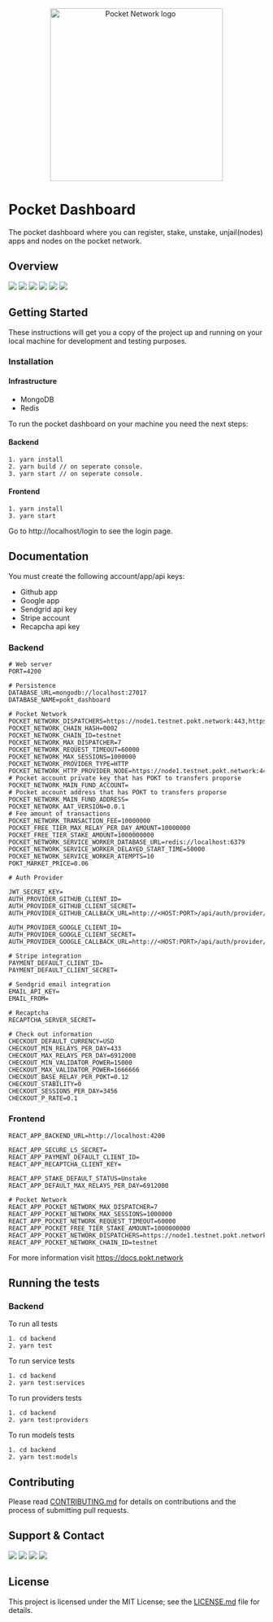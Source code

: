 <div align="center">
  <a href="https://www.pokt.network">
    <img src="https://user-images.githubusercontent.com/16605170/74199287-94f17680-4c18-11ea-9de2-b094fab91431.png" alt="Pocket Network logo" width="340"/>
  </a>
</div>

# Pocket Dashboard

The pocket dashboard where you can register, stake, unstake, unjail(nodes) apps and nodes on the pocket network.

## Overview
<div>
    <a href="https://github.com/pokt-network/pocket-dashboard/pulse"><img src="https://img.shields.io/github/contributors/pokt-network/pocket-dashboard.svg"/></a>
    <a href="https://opensource.org/licenses/MIT"><img src="https://img.shields.io/badge/License-MIT-blue.svg"/></a>
    <a href="https://github.com/pokt-network/pocket-dashboard/pulse"><img src="https://img.shields.io/github/last-commit/pokt-network/pocket-dashboard.svg"/></a>
    <a href="https://github.com/pokt-network/pocket-dashboard/pulls"><img src="https://img.shields.io/github/issues-pr/pokt-network/pocket-dashboard.svg"/></a>
    <a href="https://github.com/pokt-network/pocket-dashboard/releases"><img src="https://img.shields.io/badge/platform-linux%20%7C%20windows%20%7C%20macos-pink.svg"/></a>
    <a href="https://github.com/pokt-network/pocket-dashboard/issues"><img src="https://img.shields.io/github/issues-closed/pokt-network/pocket-dashboard.svg"/></a>
</div>

## Getting Started

These instructions will get you a copy of the project up and running on your local machine for development and testing purposes.

### Installation

#### Infrastructure

- MongoDB
- Redis

To run the pocket dashboard on your machine you need the next steps:

#### Backend
```
1. yarn install
2. yarn build // on seperate console.
3. yarn start // on seperate console.
```

#### Frontend
```
1. yarn install
3. yarn start
```

Go to http://localhost/login to see the login page.

## Documentation

You must create the following account/app/api keys:

- Github app
- Google app
- Sendgrid api key
- Stripe account
- Recapcha api key

### Backend

```
# Web server
PORT=4200

# Persistence
DATABASE_URL=mongodb://localhost:27017
DATABASE_NAME=pokt_dashboard

# Pocket Network
POCKET_NETWORK_DISPATCHERS=https://node1.testnet.pokt.network:443,https://node2.testnet.pokt.network:443,https://node3.testnet.pokt.network:443,https://node4.testnet.pokt.network:443,https://node5.testnet.pokt.network:443,https://node6.testnet.pokt.network:443,https://node7.testnet.pokt.network:443
POCKET_NETWORK_CHAIN_HASH=0002
POCKET_NETWORK_CHAIN_ID=testnet
POCKET_NETWORK_MAX_DISPATCHER=7
POCKET_NETWORK_REQUEST_TIMEOUT=60000
POCKET_NETWORK_MAX_SESSIONS=1000000
POCKET_NETWORK_PROVIDER_TYPE=HTTP
POCKET_NETWORK_HTTP_PROVIDER_NODE=https://node1.testnet.pokt.network:443
# Pocket account private key that has POKT to transfers proporse
POCKET_NETWORK_MAIN_FUND_ACCOUNT=
# Pocket account address that has POKT to transfers proporse
POCKET_NETWORK_MAIN_FUND_ADDRESS=
POCKET_NETWORK_AAT_VERSION=0.0.1
# Fee amount of transactions
POCKET_NETWORK_TRANSACTION_FEE=10000000
POCKET_FREE_TIER_MAX_RELAY_PER_DAY_AMOUNT=10000000
POCKET_FREE_TIER_STAKE_AMOUNT=1000000000
POCKET_NETWORK_SERVICE_WORKER_DATABASE_URL=redis://localhost:6379
POCKET_NETWORK_SERVICE_WORKER_DELAYED_START_TIME=50000
POCKET_NETWORK_SERVICE_WORKER_ATEMPTS=10
POKT_MARKET_PRICE=0.06

# Auth Provider

JWT_SECRET_KEY=
AUTH_PROVIDER_GITHUB_CLIENT_ID=
AUTH_PROVIDER_GITHUB_CLIENT_SECRET=
AUTH_PROVIDER_GITHUB_CALLBACK_URL=http://<HOST:PORT>/api/auth/provider/github

AUTH_PROVIDER_GOOGLE_CLIENT_ID=
AUTH_PROVIDER_GOOGLE_CLIENT_SECRET=
AUTH_PROVIDER_GOOGLE_CALLBACK_URL=http://<HOST:PORT>/api/auth/provider/google

# Stripe integration
PAYMENT_DEFAULT_CLIENT_ID=
PAYMENT_DEFAULT_CLIENT_SECRET=

# Sendgrid email integration
EMAIL_API_KEY=
EMAIL_FROM=

# Recaptcha
RECAPTCHA_SERVER_SECRET=

# Check out information
CHECKOUT_DEFAULT_CURRENCY=USD
CHECKOUT_MIN_RELAYS_PER_DAY=433
CHECKOUT_MAX_RELAYS_PER_DAY=6912000
CHECKOUT_MIN_VALIDATOR_POWER=15000
CHECKOUT_MAX_VALIDATOR_POWER=1666666
CHECKOUT_BASE_RELAY_PER_POKT=0.12
CHECKOUT_STABILITY=0
CHECKOUT_SESSIONS_PER_DAY=3456
CHECKOUT_P_RATE=0.1
```

### Frontend

```
REACT_APP_BACKEND_URL=http://localhost:4200

REACT_APP_SECURE_LS_SECRET=
REACT_APP_PAYMENT_DEFAULT_CLIENT_ID=
REACT_APP_RECAPTCHA_CLIENT_KEY=

REACT_APP_STAKE_DEFAULT_STATUS=Unstake
REACT_APP_DEFAULT_MAX_RELAYS_PER_DAY=6912000

# Pocket Network
REACT_APP_POCKET_NETWORK_MAX_DISPATCHER=7
REACT_APP_POCKET_NETWORK_MAX_SESSIONS=1000000
REACT_APP_POCKET_NETWORK_REQUEST_TIMEOUT=60000
REACT_APP_POCKET_FREE_TIER_STAKE_AMOUNT=1000000000
REACT_APP_POCKET_NETWORK_DISPATCHERS=https://node1.testnet.pokt.network:443,https://node2.testnet.pokt.network:443,https://node3.testnet.pokt.network:443,https://node4.testnet.pokt.network:443,https://node5.testnet.pokt.network:443,https://node6.testnet.pokt.network:443,https://node7.testnet.pokt.network:443
REACT_APP_POCKET_NETWORK_CHAIN_ID=testnet

```

For more information visit https://docs.pokt.network

## Running the tests

### Backend

To run all tests

```
1. cd backend
2. yarn test
```

To run service tests

```
1. cd backend
2. yarn test:services
```

To run providers tests

```
1. cd backend
2. yarn test:providers
```

To run models tests

```
1. cd backend
2. yarn test:models
```

## Contributing

Please read [CONTRIBUTING.md](https://github.com/pokt-network/repo-template/blob/master/CONTRIBUTING.md) for details on contributions and the process of submitting pull requests.

## Support & Contact

<div>
  <a  href="https://twitter.com/poktnetwork" ><img src="https://img.shields.io/twitter/url/http/shields.io.svg?style=social"></a>
  <a href="https://t.me/POKTnetwork"><img src="https://img.shields.io/badge/Telegram-blue.svg"></a>
  <a href="https://www.facebook.com/POKTnetwork" ><img src="https://img.shields.io/badge/Facebook-red.svg"></a>
  <a href="https://research.pokt.network"><img src="https://img.shields.io/discourse/https/research.pokt.network/posts.svg"></a>
</div>


## License

This project is licensed under the MIT License; see the [LICENSE.md](LICENSE.md) file for details.
